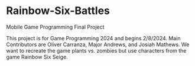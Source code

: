 # Rainbow-Six-Battles
Mobile Game Programming Final Project

This project is for Game Programming 2024 and begins 2/8/2024. Main Contributors are Oliver Carranza, Major Andrews, and Josiah Mathews.
We want to recreate the game plants vs. zombies but use characters from the game Rainbow Six Seige.
